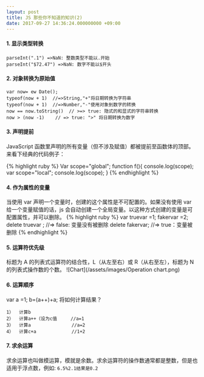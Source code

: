 ```yaml
---
layout: post
title: JS 那些你不知道的知识(2)
date: 2017-09-27 14:36:24.000000000 +09:00
---
```


#### 1. 显示类型转换

```
parseInt(".1") =>NaN: 整数类型不能以.开始
parseInt("$72.47") =>NaN: 数字不能以$开头
```

#### 2. 对象转换为原始值

```
var now= ew Date();
typeof(now + 1)  //=>String,"+"将日期转换为字符串
typeof(now + 1)  //=>Number,"-"使用对象到数字的转换
now == now.toString()  // >=> true: 隐式的和显式的字符串转换
now > (now -1)    // => true: ">" 将日期转换为数字

```

#### 3. 声明提前

JavaScript 函数里声明的所有变量（但不涉及赋值）都被提前至函数体的顶部。来看下经典的代码例子：

{% highlight ruby %}
Var scope="global";
function f(){
console.log(scope);
var scope="local";
console.log(scope);
}
{% endhighlight %}

#### 4. 作为属性的变量

当使用 var 声明一个变量时，创建的这个属性是不可配置的。如果没有使用 var 给一个变量赋值的话，js 会自动创建一个全局变量。以这种方式创建的变量是可配置属性，并可以删除。
{% highlight ruby %}
var truevar =1;
fakervar =2;
delete truevar ; //=> false: 变量没有被删除
delete fakervar; //=> true：变量被删除
{% endhighlight %}

#### 5. 运算符优先级

标题为 A 的列表式运算符的结合性，L（从左至右）或 R（从右至左），标题为 N 的列表式操作数的个数。
![Chart](/assets/images/Operation chart.png)

#### 6. 运算顺序

var a =1; b=(a++)+a; 将如何计算结果？

```
1）	计算b
2）	计算a++（设为c值     //a=1
3）	计算a               //a=2
4）	计算c+a             //1+2

```

#### 7. 求余运算

求余运算也叫做模运算，模就是余数。求余运算符的操作数通常都是整数，但是也适用于浮点数，例如:
`6.5%2.1结果是0.2`
